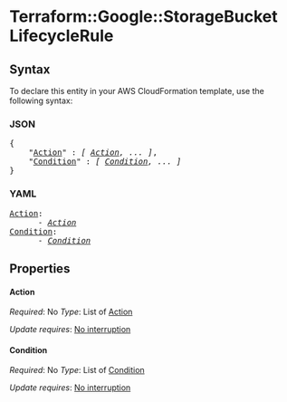 # Terraform::Google::StorageBucket LifecycleRule

## Syntax

To declare this entity in your AWS CloudFormation template, use the following syntax:

### JSON

<pre>
{
    "<a href="#action" title="Action">Action</a>" : <i>[ <a href="lifecyclerule-action.md">Action</a>, ... ]</i>,
    "<a href="#condition" title="Condition">Condition</a>" : <i>[ <a href="lifecyclerule-condition.md">Condition</a>, ... ]</i>
}
</pre>

### YAML

<pre>
<a href="#action" title="Action">Action</a>: <i>
      - <a href="lifecyclerule-action.md">Action</a></i>
<a href="#condition" title="Condition">Condition</a>: <i>
      - <a href="lifecyclerule-condition.md">Condition</a></i>
</pre>

## Properties

#### Action

_Required_: No
_Type_: List of <a href="lifecyclerule-action.md">Action</a>

_Update requires_: [No interruption](https://docs.aws.amazon.com/AWSCloudFormation/latest/UserGuide/using-cfn-updating-stacks-update-behaviors.html#update-no-interrupt)

#### Condition

_Required_: No
_Type_: List of <a href="lifecyclerule-condition.md">Condition</a>

_Update requires_: [No interruption](https://docs.aws.amazon.com/AWSCloudFormation/latest/UserGuide/using-cfn-updating-stacks-update-behaviors.html#update-no-interrupt)

